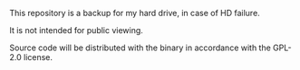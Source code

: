 
This repository is a backup for my hard drive, in case of HD failure.

It is not intended for public viewing.

Source code will be distributed with the binary in accordance with the GPL-2.0 license.

